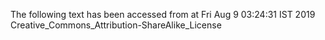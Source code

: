 The following text has been accessed from at Fri Aug 9 03:24:31 IST 2019
Creative_Commons_Attribution-ShareAlike_License
